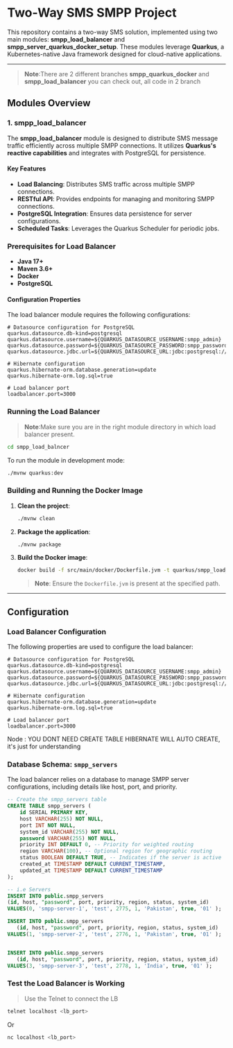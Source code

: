 
# Two-Way SMS SMPP Project

This repository contains a two-way SMS solution, implemented using two main modules: **smpp_load_balancer** and **smpp_server_quarkus_docker_setup**. These modules leverage **Quarkus**, a Kubernetes-native Java framework designed for cloud-native applications.

---
> **Note**:There are 2 different branches  **smpp_quarkus_docker** and **smpp_load_balancer**  you can check out, all code in 2 branch

## Modules Overview



### **1. smpp_load_balancer**
The **smpp_load_balancer** module is designed to distribute SMS message traffic efficiently across multiple SMPP connections. It utilizes **Quarkus's reactive capabilities** and integrates with PostgreSQL for persistence.

#### **Key Features**
- **Load Balancing**: Distributes SMS traffic across multiple SMPP connections.
- **RESTful API**: Provides endpoints for managing and monitoring SMPP connections.
- **PostgreSQL Integration**: Ensures data persistence for server configurations.
- **Scheduled Tasks**: Leverages the Quarkus Scheduler for periodic jobs.
### Prerequisites for Load Balancer
- **Java 17+**
- **Maven 3.6+**
- **Docker**
- **PostgreSQL**
#### **Configuration Properties**
The load balancer module requires the following configurations:

```properties
# Datasource configuration for PostgreSQL
quarkus.datasource.db-kind=postgresql
quarkus.datasource.username=${QUARKUS_DATASOURCE_USERNAME:smpp_admin}
quarkus.datasource.password=${QUARKUS_DATASOURCE_PASSWORD:smpp_password}
quarkus.datasource.jdbc.url=${QUARKUS_DATASOURCE_URL:jdbc:postgresql://localhost:5432/smpp_server}

# Hibernate configuration
quarkus.hibernate-orm.database.generation=update
quarkus.hibernate-orm.log.sql=true

# Load balancer port
loadbalancer.port=3000
```


### Running the Load Balancer

> **Note**:Make sure you are in the right module directory in which load balancer present.
```bash
cd smpp_load_balncer
```
To run the module in development mode:

```bash
./mvnw quarkus:dev
```

### Building and Running the Docker Image

1. **Clean the project**:
   ```bash
   ./mvnw clean
   ```
2. **Package the application**:
   ```bash
   ./mvnw package
   ```
3. **Build the Docker image**:
   ```bash
   docker build -f src/main/docker/Dockerfile.jvm -t quarkus/smpp_load_balancer .
   ```
   > **Note**: Ensure the `Dockerfile.jvm` is present at the specified path.

---

## Configuration

### Load Balancer Configuration

The following properties are used to configure the load balancer:

```properties
# Datasource configuration for PostgreSQL
quarkus.datasource.db-kind=postgresql
quarkus.datasource.username=${QUARKUS_DATASOURCE_USERNAME:smpp_admin}
quarkus.datasource.password=${QUARKUS_DATASOURCE_PASSWORD:smpp_password}
quarkus.datasource.jdbc.url=${QUARKUS_DATASOURCE_URL:jdbc:postgresql://localhost:5432/smpp_server}

# Hibernate configuration
quarkus.hibernate-orm.database.generation=update
quarkus.hibernate-orm.log.sql=true

# Load balancer port
loadbalancer.port=3000
```
Node : YOU DONT NEED CREATE TABLE HIBERNATE WILL AUTO CREATE, it's just for understanding
### Database Schema: `smpp_servers`

The load balancer relies on a database to manage SMPP server configurations, including details like host, port, and priority.

```sql
-- Create the smpp_servers table
CREATE TABLE smpp_servers (
    id SERIAL PRIMARY KEY,
    host VARCHAR(255) NOT NULL,
    port INT NOT NULL,
    system_id VARCHAR(255) NOT NULL,
    password VARCHAR(255) NOT NULL,
    priority INT DEFAULT 0, -- Priority for weighted routing
    region VARCHAR(100), -- Optional region for geographic routing
    status BOOLEAN DEFAULT TRUE, -- Indicates if the server is active
    created_at TIMESTAMP DEFAULT CURRENT_TIMESTAMP,
    updated_at TIMESTAMP DEFAULT CURRENT_TIMESTAMP
);

-- i.e Servers
INSERT INTO public.smpp_servers
(id, host, "password", port, priority, region, status, system_id)
VALUES(0, 'smpp-server-1', 'test', 2775, 1, 'Pakistan', true, '01' );

INSERT INTO public.smpp_servers
   (id, host, "password", port, priority, region, status, system_id)
VALUES(1, 'smpp-server-2', 'test', 2776, 1, 'Pakistan', true, '01' );


INSERT INTO public.smpp_servers
   (id, host, "password", port, priority, region, status, system_id)
VALUES(3, 'smpp-server-3', 'test', 2778, 1, 'India', true, '01' );
```
### Test the Load Balancer is Working
> Use the Telnet to connect the LB
```bash
telnet localhost <lb_port>

```
Or

```bash
nc localhost <lb_port>
```


